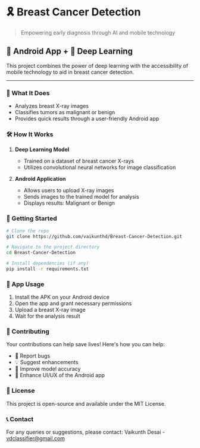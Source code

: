 # 🎗️ Breast Cancer Detection

> Empowering early diagnosis through AI and mobile technology

## 📱 Android App + 🧠 Deep Learning

This project combines the power of deep learning with the accessibility of mobile technology to aid in breast cancer detection.

---

### 🔬 What It Does

- Analyzes breast X-ray images
- Classifies tumors as malignant or benign
- Provides quick results through a user-friendly Android app

### 🛠️ How It Works

1. **Deep Learning Model**
   - Trained on a dataset of breast cancer X-rays
   - Utilizes convolutional neural networks for image classification

2. **Android Application**
   - Allows users to upload X-ray images
   - Sends images to the trained model for analysis
   - Displays results: Malignant or Benign

### 🚀 Getting Started

```bash
# Clone the repo
git clone https://github.com/vaikunthd/Breast-Cancer-Detection.git

# Navigate to the project directory
cd Breast-Cancer-Detection

# Install dependencies (if any)
pip install -r requirements.txt
```

### 📱 App Usage

1. Install the APK on your Android device
2. Open the app and grant necessary permissions
3. Upload a breast X-ray image
4. Wait for the analysis result

### 🤝 Contributing

Your contributions can help save lives! Here's how you can help:

- 🐛 Report bugs
- 💡 Suggest enhancements
- 🧪 Improve model accuracy
- 🎨 Enhance UI/UX of the Android app

### 📜 License

This project is open-source and available under the MIT License.

### 📞 Contact

For any queries or suggestions, please contact:
Vaikunth Desai - vdclassifier@gmail.com

